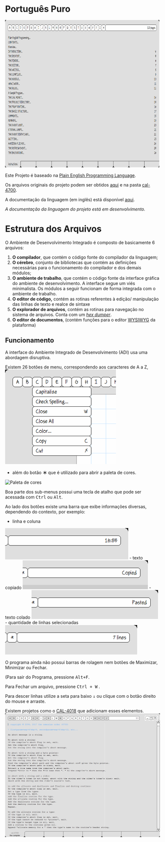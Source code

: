 # Português Puro

<p>
<img src="docs/Imagens-Para-o-Readme/tela.png" alt="Tela do Programa" width="856" height="481">
 </p>
 

Este Projeto é baseado na [Plain English Programming Language](http://osmosianplainenglishprogramming.blog/).

Os arquivos originais do projeto podem ser obtidos [aqui](http://www.osmosian.com/cal-4700.zip) e na pasta [cal-4700](https://github.com/elenderg/Portugues-Puro/tree/main/recursos/CAL-4700).

A documentação da linguagem (em inglês) está disponível [aqui](https://github.com/elenderg/Portugues-Puro/tree/main/recursos/CAL-4700/documentation).

*A documentação da linguagem do projeto está em desenvolvimento.*


# Estrutura dos Arquivos

O Ambiente de Desenvolvimento Integrado é composto de basicamente 6 arquivos:

  1. **O compilador**, que contém o código fonte do compilador da linguagem;
  2. **O cérebro**, conjunto de bibliotecas que contém as definições necessárias para o funcionamento do compilador e dos demais módulos;
  3. **O ambiente de trabalho**, que contém o código fonte da interface gráfica do ambiente de desenvolvimento. A interface segue um viés minimalista. Os módulos a seguir funcionam de forma integrada com o ambiente de trabalho.
  4. **O editor de código,** contém as rotinas referentes à edição/ manipulação das linhas de texto e realce de sintaxe
  5. **O explorador de arquivos**, contém as rotinas para navegação no sistema de arquivos. Conta com um *[hex dumper](https://pt.wikipedia.org/wiki/Hex_dump)*.
  6. **O editor de documentos**, (contém funções para o editor [WYSIWYG](https://pt.wikipedia.org/wiki/WYSIWYG) da plataforma)


## Funcionamento

A interface do Ambiente Integrado de Desenvolvimento (ADI) usa uma abordagem disruptiva. 

Existem 26 botões de menu, correspondendo aos caracteres de A a Z,  
<img src="docs/Imagens-Para-o-Readme/menus.png" Alt="Menu do programa">

- além do botão **＊** que é utilizado para abrir a paleta de cores. 
 <img src="docs/Imagens-Para-o-Readme/✷.png" Alt="Paleta de cores">


Boa parte dos sub-menus possui uma tecla de atalho que pode ser acessada com <kbd>Ctrl</kbd> ou <kbd>Alt</kbd>.

Ao lado dos botões existe uma barra que exibe informações diversas, dependendo do contexto, por exemplo: 

 - linha e coluna
 <img src="docs/Imagens-Para-o-Readme/linhacoluna.png">
 - texto copiado
 <img src="docs/Imagens-Para-o-Readme/copiado.png">
 - texto colado
 <img src="docs/Imagens-Para-o-Readme/colado.png">
 - quantidade de linhas selecionadas
 <img src="docs/Imagens-Para-o-Readme/quantidadedelinhasselecionadas.png">

O programa ainda não possui barras de rolagem nem botões de Maximizar, Minimizar ou Fechar. 

(Para sair do Programa, pressione <kbd>Alt+F</kbd>.

Para Fechar um arquivo, pressione <kbd>Ctrl + W</kbd> . 

Para descer linhas utilize a seta para baixo <kbd>↓</kbd> ou clique com o botão direito do mouse e arraste.

Existem projetos como o [CAL-4018](https://github.com/Folds/english) que adicionam esses elementos.
 <img src="docs/Imagens-Para-o-Readme/cal4018.png">
